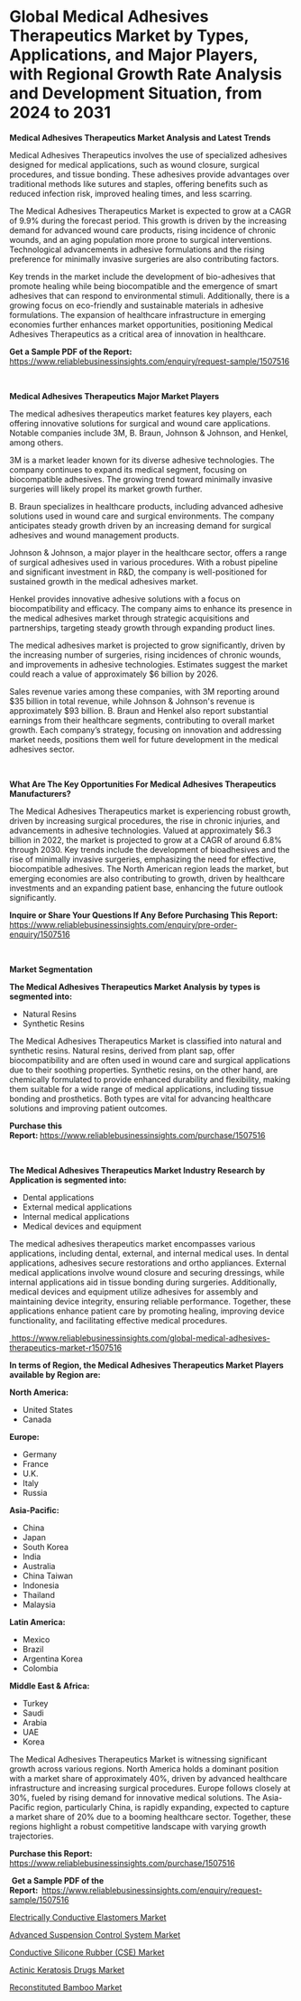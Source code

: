 <p><h1>Global Medical Adhesives Therapeutics Market by Types, Applications, and Major Players, with Regional Growth Rate Analysis and Development Situation, from 2024 to 2031</h1></p><p><strong>Medical Adhesives Therapeutics Market Analysis and Latest Trends</strong></p>
<p><p>Medical Adhesives Therapeutics involves the use of specialized adhesives designed for medical applications, such as wound closure, surgical procedures, and tissue bonding. These adhesives provide advantages over traditional methods like sutures and staples, offering benefits such as reduced infection risk, improved healing times, and less scarring.</p><p>The Medical Adhesives Therapeutics Market is expected to grow at a CAGR of 9.9% during the forecast period. This growth is driven by the increasing demand for advanced wound care products, rising incidence of chronic wounds, and an aging population more prone to surgical interventions. Technological advancements in adhesive formulations and the rising preference for minimally invasive surgeries are also contributing factors.</p><p>Key trends in the market include the development of bio-adhesives that promote healing while being biocompatible and the emergence of smart adhesives that can respond to environmental stimuli. Additionally, there is a growing focus on eco-friendly and sustainable materials in adhesive formulations. The expansion of healthcare infrastructure in emerging economies further enhances market opportunities, positioning Medical Adhesives Therapeutics as a critical area of innovation in healthcare.</p></p>
<p><strong>Get a Sample PDF of the Report:&nbsp;</strong> <a href="https://www.reliablebusinessinsights.com/enquiry/request-sample/1507516">https://www.reliablebusinessinsights.com/enquiry/request-sample/1507516</a></p>
<p>&nbsp;</p>
<p><strong>Medical Adhesives Therapeutics Major Market Players</strong></p>
<p><p>The medical adhesives therapeutics market features key players, each offering innovative solutions for surgical and wound care applications. Notable companies include 3M, B. Braun, Johnson & Johnson, and Henkel, among others. </p><p>3M is a market leader known for its diverse adhesive technologies. The company continues to expand its medical segment, focusing on biocompatible adhesives. The growing trend toward minimally invasive surgeries will likely propel its market growth further.</p><p>B. Braun specializes in healthcare products, including advanced adhesive solutions used in wound care and surgical environments. The company anticipates steady growth driven by an increasing demand for surgical adhesives and wound management products.</p><p>Johnson & Johnson, a major player in the healthcare sector, offers a range of surgical adhesives used in various procedures. With a robust pipeline and significant investment in R&D, the company is well-positioned for sustained growth in the medical adhesives market.</p><p>Henkel provides innovative adhesive solutions with a focus on biocompatibility and efficacy. The company aims to enhance its presence in the medical adhesives market through strategic acquisitions and partnerships, targeting steady growth through expanding product lines.</p><p>The medical adhesives market is projected to grow significantly, driven by the increasing number of surgeries, rising incidences of chronic wounds, and improvements in adhesive technologies. Estimates suggest the market could reach a value of approximately $6 billion by 2026.</p><p>Sales revenue varies among these companies, with 3M reporting around $35 billion in total revenue, while Johnson & Johnson's revenue is approximately $93 billion. B. Braun and Henkel also report substantial earnings from their healthcare segments, contributing to overall market growth. Each company’s strategy, focusing on innovation and addressing market needs, positions them well for future development in the medical adhesives sector.</p></p>
<p>&nbsp;</p>
<p><strong>What Are The Key Opportunities For Medical Adhesives Therapeutics Manufacturers?</strong></p>
<p><p>The Medical Adhesives Therapeutics market is experiencing robust growth, driven by increasing surgical procedures, the rise in chronic injuries, and advancements in adhesive technologies. Valued at approximately $6.3 billion in 2022, the market is projected to grow at a CAGR of around 6.8% through 2030. Key trends include the development of bioadhesives and the rise of minimally invasive surgeries, emphasizing the need for effective, biocompatible adhesives. The North American region leads the market, but emerging economies are also contributing to growth, driven by healthcare investments and an expanding patient base, enhancing the future outlook significantly.</p></p>
<p><strong>Inquire or Share Your Questions If Any Before Purchasing This Report:</strong> <a href="https://www.reliablebusinessinsights.com/enquiry/pre-order-enquiry/1507516">https://www.reliablebusinessinsights.com/enquiry/pre-order-enquiry/1507516</a></p>
<p>&nbsp;</p>
<p><strong>Market Segmentation</strong></p>
<p><strong>The Medical Adhesives Therapeutics Market Analysis by types is segmented into:</strong></p>
<p><ul><li>Natural Resins</li><li>Synthetic Resins</li></ul></p>
<p><p>The Medical Adhesives Therapeutics Market is classified into natural and synthetic resins. Natural resins, derived from plant sap, offer biocompatibility and are often used in wound care and surgical applications due to their soothing properties. Synthetic resins, on the other hand, are chemically formulated to provide enhanced durability and flexibility, making them suitable for a wide range of medical applications, including tissue bonding and prosthetics. Both types are vital for advancing healthcare solutions and improving patient outcomes.</p></p>
<p><strong>Purchase this Report:&nbsp;</strong><a href="https://www.reliablebusinessinsights.com/purchase/1507516">https://www.reliablebusinessinsights.com/purchase/1507516</a></p>
<p>&nbsp;</p>
<p><strong>The Medical Adhesives Therapeutics Market Industry Research by Application is segmented into:</strong></p>
<p><ul><li>Dental applications</li><li>External medical applications</li><li>Internal medical applications</li><li>Medical devices and equipment</li></ul></p>
<p><p>The medical adhesives therapeutics market encompasses various applications, including dental, external, and internal medical uses. In dental applications, adhesives secure restorations and ortho appliances. External medical applications involve wound closure and securing dressings, while internal applications aid in tissue bonding during surgeries. Additionally, medical devices and equipment utilize adhesives for assembly and maintaining device integrity, ensuring reliable performance. Together, these applications enhance patient care by promoting healing, improving device functionality, and facilitating effective medical procedures.</p></p>
<p><a href="https://www.reliablebusinessinsights.com/global-medical-adhesives-therapeutics-market-r1507516">&nbsp;https://www.reliablebusinessinsights.com/global-medical-adhesives-therapeutics-market-r1507516</a></p>
<p><strong>In terms of Region, the Medical Adhesives Therapeutics Market Players available by Region are:</strong></p>
<p>
    <p> <strong> North America: </strong>
        <ul>
            <li>United States</li>
            <li>Canada</li>
        </ul>
        </p> 
    <p> <strong> Europe: </strong>
        <ul>
            <li>Germany</li>
            <li>France</li>
            <li>U.K.</li>
            <li>Italy</li>
            <li>Russia</li>
        </ul>
        </p> 
    <p> <strong> Asia-Pacific: </strong>
        <ul>
            <li>China</li>
            <li>Japan</li>
            <li>South Korea</li>
            <li>India</li>
            <li>Australia</li>
            <li>China Taiwan</li>
            <li>Indonesia</li>
            <li>Thailand</li>
            <li>Malaysia</li>
        </ul>
        </p> 
    <p> <strong> Latin America: </strong>
        <ul>
            <li>Mexico</li>
            <li>Brazil</li>
            <li>Argentina Korea</li>
            <li>Colombia</li>
        </ul>
        </p> 
    <p> <strong> Middle East & Africa: </strong>
        <ul>
            <li>Turkey</li>
            <li>Saudi</li>
            <li>Arabia</li>
            <li>UAE</li>
            <li>Korea</li>
        </ul>
    </p>
    </p>
<p><p>The Medical Adhesives Therapeutics Market is witnessing significant growth across various regions. North America holds a dominant position with a market share of approximately 40%, driven by advanced healthcare infrastructure and increasing surgical procedures. Europe follows closely at 30%, fueled by rising demand for innovative medical solutions. The Asia-Pacific region, particularly China, is rapidly expanding, expected to capture a market share of 20% due to a booming healthcare sector. Together, these regions highlight a robust competitive landscape with varying growth trajectories.</p></p>
<p><strong>Purchase this Report: </strong><a href="https://www.reliablebusinessinsights.com/purchase/1507516">https://www.reliablebusinessinsights.com/purchase/1507516</a></p>
<p>&nbsp;<strong>Get a Sample PDF of the Report:&nbsp;&nbsp;</strong><a href="https://www.reliablebusinessinsights.com/enquiry/request-sample/1507516">https://www.reliablebusinessinsights.com/enquiry/request-sample/1507516</a></p>
<p><strong></strong></p>
<p><p><a href="https://medium.com/@gfhr5gh/electrically-conductive-elastomers-market-evolution-global-trends-and-regional-dynamics-2024-5aa64c6ddc25">Electrically Conductive Elastomers Market</a></p><p><a href="https://www.linkedin.com/pulse/driving-market-forces-advanced-suspension-control-system-vilee?trackingId=etQRhljBRaCr94PMKBujWA%3D%3D">Advanced Suspension Control System Market</a></p><p><a href="https://medium.com/@gfhr5gh/global-conductive-silicone-rubber-cse-market-size-is-expected-to-experience-a-cagr-of-11-6-67ff937869c9">Conductive Silicone Rubber (CSE) Market</a></p><p><a href="https://www.linkedin.com/pulse/how-actinic-keratosis-drugs-market-evolved-key-trends-regional-jczuf?trackingId=KF3zv8PKR8usIsOxrWlnoQ%3D%3D">Actinic Keratosis Drugs Market</a></p><p><a href="https://issuu.com/reportprime-2/docs/reconstituted-bamboo-market-size-20_eb26027bf08184">Reconstituted Bamboo Market</a></p></p>